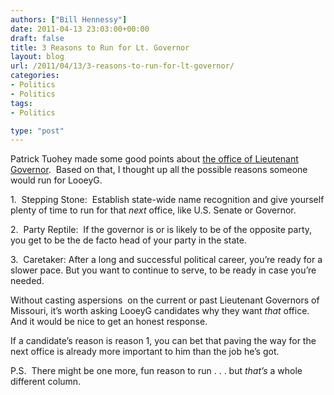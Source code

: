 ```yaml
---
authors: ["Bill Hennessy"]
date: 2011-04-13 23:03:00+00:00
draft: false
title: 3 Reasons to Run for Lt. Governor
layout: blog
url: /2011/04/13/3-reasons-to-run-for-lt-governor/
categories:
- Politics
- Politics
tags:
- Politics

type: "post"
---
```


Patrick Tuohey made some good points about [the office of Lieutenant Governor](https://www.missourirecord.com/blog/index.asp?blog=548).  Based on that, I thought up all the possible reasons someone would run for LooeyG.

1.  Stepping Stone:  Establish state-wide name recognition and give yourself plenty of time to run for that _next_ office, like U.S. Senate or Governor.

2.  Party Reptile:  If the governor is or is likely to be of the opposite party, you get to be the de facto head of your party in the state.

3.  Caretaker: After a long and successful political career, you’re ready for a slower pace. But you want to continue to serve, to be ready in case you’re needed.

Without casting aspersions  on the current or past Lieutenant Governors of Missouri, it’s worth asking LooeyG candidates why they want _that_ office.  And it would be nice to get an honest response.

If a candidate’s reason is reason 1, you can bet that paving the way for the next office is already more important to him than the job he’s got.

P.S.  There might be one more, fun reason to run . . . but _that’s_ a whole different column.
